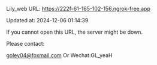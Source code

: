 Lily_web URL: https://222f-61-165-102-156.ngrok-free.app

Updated at: 2024-12-06 01:14:39

If you cannot open this URL, the server might be down.

Please contact: 

goley04@foxmail.com Or Wechat:GL_yeaH